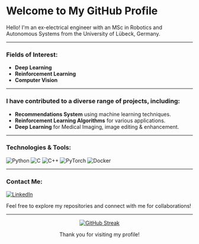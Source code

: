 # Welcome to My GitHub Profile

Hello! I'm an ex-electrical engineer with an MSc in Robotics and Autonomous Systems from the University of Lübeck, Germany.

---

### Fields of Interest:
- **Deep Learning**
- **Reinforcement Learning**
- **Computer Vision**

---

### I have contributed to a diverse range of projects, including:
- **Recommendations System** using machine learning techniques.
- **Reinforcement Learning Algorithms** for various applications.
- **Deep Learning** for Medical Imaging, image editing & enhancement.

---

### Technologies & Tools:

![Python](https://img.shields.io/badge/-Python-3776AB?logo=python&logoColor=white&style=flat)
![C](https://img.shields.io/badge/-C-A8B9CC?logo=c&logoColor=white&style=flat)
![C++](https://img.shields.io/badge/-C++-00599C?logo=cplusplus&logoColor=white&style=flat)
![PyTorch](https://img.shields.io/badge/-PyTorch-EE4C2C?logo=pytorch&logoColor=white&style=flat)
![Docker](https://img.shields.io/badge/-Docker-2496ED?logo=docker&logoColor=white&style=flat)

---

### Contact Me:

[![LinkedIn](https://img.shields.io/badge/-LinkedIn-0A66C2?logo=linkedin&logoColor=white&style=flat)](https://www.linkedin.com/in/zakaria-narjis/)

Feel free to explore my repositories and connect with me for collaborations!

---
<div align="center">
  <a href="https://git.io/streak-stats">
    <img src="https://streak-stats.demolab.com?user=zakaria-narjis&theme=python-dark" alt="GitHub Streak">
  </a>
  <p>Thank you for visiting my profile!</p>
</div>


